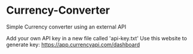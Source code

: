 # Currency-Converter
Simple Currency converter using an external API

Add your own API key in a new file called 'api-key.txt' 
Use this website to generate key: https://app.currencyapi.com/dashboard
